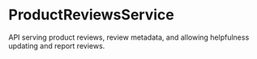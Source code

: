 # ProductReviewsService
API serving product reviews, review metadata, and allowing helpfulness updating and report reviews. 
